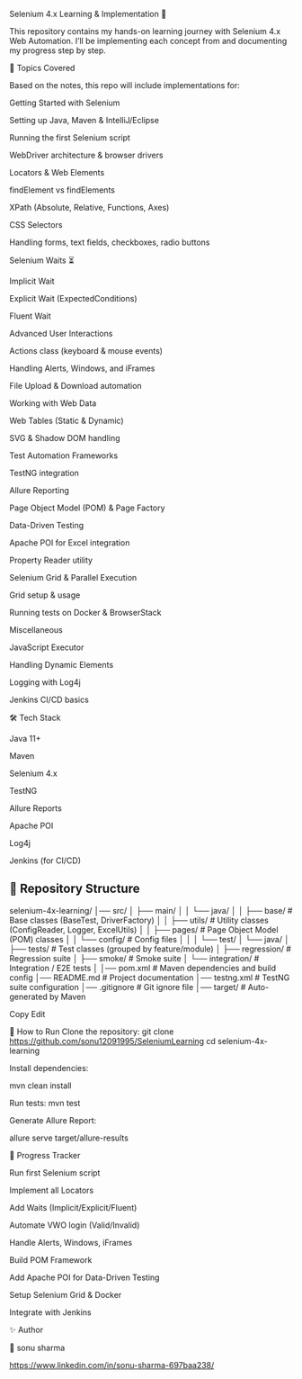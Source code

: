 Selenium 4.x Learning & Implementation 🚀

This repository contains my hands-on learning journey with Selenium 4.x Web Automation.
I’ll be implementing each concept from  and documenting my progress step by step.

📘 Topics Covered

Based on the notes, this repo will include implementations for:

Getting Started with Selenium

Setting up Java, Maven & IntelliJ/Eclipse

Running the first Selenium script

WebDriver architecture & browser drivers

Locators & Web Elements

findElement vs findElements

XPath (Absolute, Relative, Functions, Axes)

CSS Selectors

Handling forms, text fields, checkboxes, radio buttons

Selenium Waits ⏳

Implicit Wait

Explicit Wait (ExpectedConditions)

Fluent Wait

Advanced User Interactions

Actions class (keyboard & mouse events)

Handling Alerts, Windows, and iFrames

File Upload & Download automation

Working with Web Data

Web Tables (Static & Dynamic)

SVG & Shadow DOM handling

Test Automation Frameworks

TestNG integration

Allure Reporting

Page Object Model (POM) & Page Factory

Data-Driven Testing

Apache POI for Excel integration

Property Reader utility

Selenium Grid & Parallel Execution

Grid setup & usage

Running tests on Docker & BrowserStack

Miscellaneous

JavaScript Executor

Handling Dynamic Elements

Logging with Log4j

Jenkins CI/CD basics

🛠 Tech Stack

Java 11+

Maven

Selenium 4.x

TestNG

Allure Reports

Apache POI

Log4j

Jenkins (for CI/CD)
## 📂 Repository Structure
selenium-4x-learning/
│── src/
│ ├── main/
│ │ └── java/
│ │ ├── base/ # Base classes (BaseTest, DriverFactory)
│ │ ├── utils/ # Utility classes (ConfigReader, Logger, ExcelUtils)
│ │ ├── pages/ # Page Object Model (POM) classes
│ │ └── config/ # Config files
│ │
│ └── test/
│ └── java/
│ ├── tests/ # Test classes (grouped by feature/module)
│ ├── regression/ # Regression suite
│ ├── smoke/ # Smoke suite
│ └── integration/ # Integration / E2E tests
│
│── pom.xml # Maven dependencies and build config
│── README.md # Project documentation
│── testng.xml # TestNG suite configuration
│── .gitignore # Git ignore file
│── target/ # Auto-generated by Maven

Copy
Edit


🚀 How to Run
Clone the repository:
git clone https://github.com/sonu12091995/SeleniumLearning
cd selenium-4x-learning


Install dependencies:

mvn clean install

Run tests:
mvn test

Generate Allure Report:

allure serve target/allure-results

📌 Progress Tracker

Run first Selenium script

Implement all Locators

Add Waits (Implicit/Explicit/Fluent)

Automate VWO login (Valid/Invalid)

Handle Alerts, Windows, iFrames

Build POM Framework

Add Apache POI for Data-Driven Testing

Setup Selenium Grid & Docker

Integrate with Jenkins

✨ Author

👤 sonu sharma

https://www.linkedin.com/in/sonu-sharma-697baa238/
